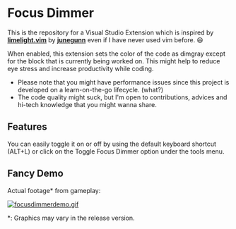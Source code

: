 # Focus Dimmer
This is the repository for a Visual Studio Extension which is inspired by **[limelight.vim](https://github.com/junegunn/limelight.vim)** by **[junegunn](https://github.com/junegunn)** even if I have never used vim before. :smile:

When enabled, this extension sets the color of the code as dimgray except for the block that is currently being worked on. 
This might help to reduce eye stress and increase productivity while coding. 

- Please note that you might have performance issues since this project is developed on a learn-on-the-go lifecycle. (what?)
- The code quality might suck, but I'm open to contributions, advices and hi-tech knowledge that you might wanna share.

## Features
You can easily toggle it on or off by using the default keyboard shortcut (ALT+L) or click on the Toggle Focus Dimmer option under the tools menu.

## Fancy Demo
Actual footage* from gameplay:

[![focusdimmerdemo.gif](https://s7.gifyu.com/images/focusdimmerdemo.gif)](https://gifyu.com/image/QKBK)

*: Graphics may vary in the release version.
